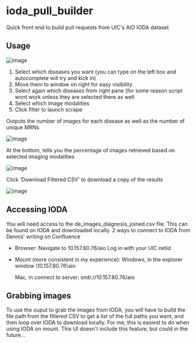 # ioda_pull_builder
Quick front end to build pull requests from UIC's AIO IODA dataset 
## Usage
![image](https://github.com/user-attachments/assets/017320ce-343f-4070-9a1d-8c4f945228fc)


1. Select which diseases you want (you can type on the left box and autocomplete will try and kick in)
2. Move them to window on right for easy visibility
3. Select again which diseases from right pane (for some reason script wont work unless they are selected there as well
4. Select which image modalities
5. Click filter to launch scrape

Outputs the number of images for each disease as well as the number of unique MRNs

![image](https://github.com/user-attachments/assets/bd9f28e5-a005-4d48-b5c2-21fa2dfab5aa)

At the bottom, tells you the percentage of images retrieved based on selected imaging modalities

![image](https://github.com/user-attachments/assets/5bf90f88-813f-4e57-87a5-245a3e4f31f1)

Click 'Download Filtered CSV' to download a copy of the results

![image](https://github.com/user-attachments/assets/37e9e086-c642-4caf-9608-ad373d753916)


## Accessing IODA

You will need access to the de_images_diagnosis_joined.csv file. This can be found on IODA and downloaded locally. 2 ways to connect to IODA from Dennis' writing on Confluence


- Browser:
  Navigate to 10.157.80.76/aio
  Log in with your UIC netid 

- Mount (more consistent in my experience):
  Windows, in the explorer window
  \\10.157.80.76\aio

  Mac, in connect to server:
  smb://10.157.80.76/aio

## Grabbing images

To use the ouput to grab the images from IODA, you will have to build the file path from the filtered CSV to get a list of the full paths you want, and then loop over IODA to download locally. For me, this is easiest to do when using IODA on mount. This UI doesn't include this feature, but could in the future...


